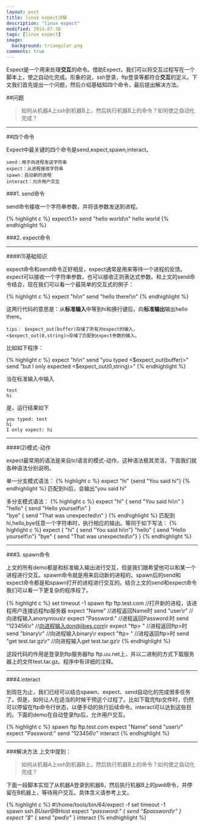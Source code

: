```yaml
---
layout: post
title: linux expect详解
description: "linux expect"
modified: 2014-07-30
tags: [linux expect]
image:
  background: triangular.png
comments: true
---
```


Expect是一个用来处理**交互**的命令。借助Expect，我们可以将交互过程写在一个脚本上，使之自动化完成。形象的说，ssh登录，ftp登录等都符合**交互**的定义。下文我们首先提出一个问题，然后介绍基础知四个命令，最后提出解决方法。

##问题

>如何从机器A上ssh到机器B上，然后执行机器B上的命令？如何使之自动化完成？

---

##四个命令

Expect中最关键的四个命令是send,expect,spawn,interact。

```
send：用于向进程发送字符串
expect：从进程接收字符串
spawn：启动新的进程
interact：允许用户交互
```

###1. send命令

send命令接收一个字符串参数，并将该参数发送到进程。

{% highlight c %}
expect1.1> send "hello world\n"
hello world
{% endhighlight  %}


###2. expect命令

-----

####(1)基础知识

expect命令和send命令正好相反，expect通常是用来等待一个进程的反馈。expect可以接收一个字符串参数，也可以接收正则表达式参数。和上文的send命令结合，现在我们可以看一个最简单的交互式的例子：

{% highlight c %}
expect "hi\n"
send "hello there!\n"
{% endhighlight  %}

这两行代码的意思是：从**标准输入**中等到hi和换行键后，向**标准输出**输出hello there。

```
tips： $expect_out(buffer)存储了所有对expect的输入，<$expect_out(0,string)>存储了匹配到expect参数的输入。
```

比如如下程序：

{% highlight c %}
expect "hi\n"
send "you typed <$expect_out(buffer)>"
send "but I only expected <$expect_out(0,string)>"
{% endhighlight  %}

当在标准输入中输入

```
test
hi
```

是，运行结果如下

```
you typed: test
hi
I only expect: hi
```

------

####(2)模式-动作


expect最常用的语法是来自tcl语言的模式-动作。这种语法极其灵活，下面我们就各种语法分别说明。

单一分支模式语法：
{% highlight c %}
expect "hi" {send "You said hi"}
{% endhighlight  %}
匹配到hi后，会输出"you said hi"


多分支模式语法：
{% highlight c %}
expect "hi" { send "You said hi\n" } \
"hello" { send "Hello yourself\n" } \
"bye" { send "That was unexpected\n" }
{% endhighlight  %}
匹配到hi,hello,bye任意一个字符串时，执行相应的输出。等同于如下写法：
{% highlight c %}
expect {
"hi" { send "You said hi\n"}
"hello" { send "Hello yourself\n"}
"bye" { send "That was unexpected\n"}
}
{% endhighlight  %}

-----

###3. spawn命令

上文的所有demo都是和标准输入输出进行交互，但是我们跟希望他可以和某一个进程进行交互。spawm命令就是用来启动新的进程的。spawn后的send和expect命令都是和spawn打开的进程进行交互的。结合上文的send和expect命令我们可以看一下更复杂的程序段了。

{% highlight c %}
set timeout -1
spawn ftp ftp.test.com      //打开新的进程，该进程用户连接远程ftp服务器
expect "Name"             //进程返回Name时
send "user\r"        //向进程输入anonymous\r
expect "Password:"        //进程返回Password:时
send "123456\r"    //向进程输入don@libes.com\r
expect "ftp> "            //进程返回ftp>时
send "binary\r"           //向进程输入binary\r
expect "ftp> "            //进程返回ftp>时
send "get test.tar.gz\r"  //向进程输入get test.tar.gz\r
{% endhighlight  %}

这段代码的作用是登录到ftp服务器ftp ftp.uu.net上，并以二进制的方式下载服务器上的文件test.tar.gz。程序中有详细的注释。

-----

###4.interact

到现在为止，我们已经可以结合spawn、expect、send自动化的完成很多任务了。但是，如何让人在适当的时候干预这个过程了。比如下载完ftp文件时，仍然可以停留在ftp命令行状态，以便手动的执行后续命令。interact可以达到这些目的。下面的demo在自动登录ftp后，允许用户交互。

{% highlight c %}
spawn ftp ftp.test.com
expect "Name"
send "user\r"
expect "Password:"
send "123456\r"
interact
{% endhighlight  %}

------

###解决方法
上文中提到：
>如何从机器A上ssh到机器B上，然后执行机器B上的命令？如何使之自动化完成？

下面一段脚本实现了从机器A登录到机器B，然后执行机器B上的pwd命令，并停留在B机器上，等待用户交互。具体含义请参考上文。

{% highlight c %}
 #!/home/tools/bin/64/expect -f
 set timeout -1  
 spawn ssh $BUser@$BHost
 expect  "*password:" { send "$password\r" }
 expect  "$*" { send "pwd\r" }
 interact
{% endhighlight  %}

